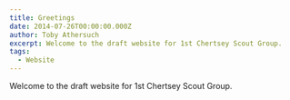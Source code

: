 ```yaml
---
title: Greetings
date: 2014-07-26T00:00:00.000Z
author: Toby Athersuch
excerpt: Welcome to the draft website for 1st Chertsey Scout Group.
tags:
  - Website
---
```


Welcome to the draft website for 1st Chertsey Scout Group.